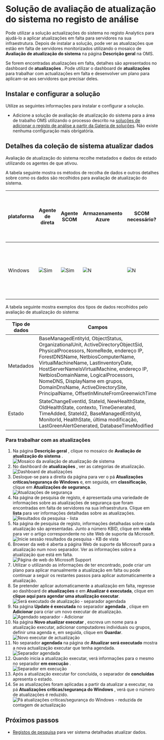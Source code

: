 <properties
    pageTitle="Solução de avaliação de atualização do sistema no registo de análise | Microsoft Azure"
    description="Pode utilizar a solução actualizações do sistema no registo Analytics para ajudá-lo a aplicar atualizações em falta para servidores na sua infraestrutura."
    services="log-analytics"
    documentationCenter=""
    authors="bandersmsft"
    manager="jwhit"
    editor=""/>

<tags
    ms.service="log-analytics"
    ms.workload="na"
    ms.tgt_pltfrm="na"
    ms.devlang="na"
    ms.topic="article"
    ms.date="08/11/2016"
    ms.author="banders"/>

# <a name="system-update-assessment-solution-in-log-analytics"></a>Solução de avaliação de atualização do sistema no registo de análise

Pode utilizar a solução actualizações do sistema no registo Analytics para ajudá-lo a aplicar atualizações em falta para servidores na sua infraestrutura. Depois de instalar a solução, pode ver as atualizações que estão em falta de servidores monitorizados utilizando o mosaico de **Avaliação de atualização do sistema** na página **Descrição geral** na OMS.

Se forem encontradas atualizações em falta, detalhes são apresentados no dashboard de **atualizações** . Pode utilizar o dashboard de **atualizações** para trabalhar com actualizações em falta e desenvolver um plano para aplicam-se aos servidores que precisar deles.

## <a name="installing-and-configuring-the-solution"></a>Instalar e configurar a solução
Utilize as seguintes informações para instalar e configurar a solução.

- Adicione a solução de avaliação de atualização do sistema para a área de trabalho OMS utilizando o processo descrito na [soluções de adicionar o registo de análise a partir da Galeria de soluções](log-analytics-add-solutions.md).  Não existe nenhuma configuração mais obrigatória.

## <a name="system-update-data-collection-details"></a>Detalhes da coleção de sistema atualizar dados

Avaliação de atualização do sistema recolhe metadados e dados de estado utilizando os agentes de que ativou.

A tabela seguinte mostra os métodos de recolha de dados e outros detalhes sobre como os dados são recolhidos para avaliação de atualização do sistema.

| plataforma | Agente de direta | Agente SCOM | Armazenamento Azure | SCOM necessário? | Dados de agente SCOM enviados por grupo de gestão | frequência de coleções de sites |
|---|---|---|---|---|---|---|
|Windows|![Sim](./media/log-analytics-system-update/oms-bullet-green.png)|![Sim](./media/log-analytics-system-update/oms-bullet-green.png)|![N](./media/log-analytics-system-update/oms-bullet-red.png)|            ![N](./media/log-analytics-system-update/oms-bullet-red.png)|![Sim](./media/log-analytics-system-update/oms-bullet-green.png)| Pelo menos de 2 vezes por dia e 15 minutos depois de instalar uma atualização|

A tabela seguinte mostra exemplos dos tipos de dados recolhidos pelo avaliação de atualização do sistema:

|**Tipo de dados**|**Campos**|
|---|---|
|Metadados|BaseManagedEntityId, ObjectStatus, OrganizationalUnit, ActiveDirectoryObjectSid, PhysicalProcessors, NomeRede, endereço IP, ForestDNSName, NetbiosComputerName, VirtualMachineName, LastInventoryDate, HostServerNameIsVirtualMachine, endereço IP, NetbiosDomainName, LogicalProcessors, NomeDNS, DisplayName em grupos, DomainDnsName, ActiveDirectorySite, PrincipalName, OffsetInMinuteFromGreenwichTime|
|Estado|StateChangeEventId, StateId, NewHealthState, OldHealthState, contexto, TimeGenerated, TimeAdded, StateId2, BaseManagedEntityId, MonitorId, HealthState, última modificação, LastGreenAlertGenerated, DatabaseTimeModified|


### <a name="to-work-with-updates"></a>Para trabalhar com as atualizações

1. Na página **Descrição geral** , clique no mosaico de **Avaliação de atualização do sistema** .  
    ![Mosaico da avaliação de atualização de sistema](./media/log-analytics-system-update/sys-update-tile.png)
2. No dashboard de **atualizações** , ver as categorias de atualização.  
    ![Dashboard de atualizações](./media/log-analytics-system-update/sys-updates02.png)
3. Desloque-se para a direita da página para ver o pá **Atualizações críticas/segurança do Windows** e, em seguida, em **classificação**, clique em **Atualizações de segurança**.  
    ![Atualizações de segurança](./media/log-analytics-system-update/sys-updates03.png)
4. Na página de pesquisa de registo, é apresentada uma variedade de informações sobre as atualizações de segurança que foram encontradas em falta de servidores na sua infraestrutura. Clique em **lista** para ver informações detalhadas sobre as atualizações.  
    ![Resultados da pesquisa - lista](./media/log-analytics-system-update/sys-updates04.png)
5. Na página de pesquisa de registo, informações detalhadas sobre cada atualização são apresentadas. Junto a número KBID, clique em **vista** para ver o artigo correspondente no site Web de suporte da Microsoft.  
    ![Inicie sessão resultados da pesquisa - KB de vista](./media/log-analytics-system-update/sys-updates05.png)
6. Browser da web é aberta a página Web de suporte da Microsoft para a atualização num novo separador. Ver as informações sobre a atualização que está em falta.  
    ![Página de web do Microsoft Support](./media/log-analytics-system-update/sys-updates06.png)
7. Utilizar o utilizando as informações de ter encontrado, pode criar um plano para aplicar manualmente a atualização em falta ou pode continuar a seguir os restantes passos para aplicar automaticamente a atualização.
8. Se pretender aplicar automaticamente a atualização em falta, regresse ao dashboard de **atualizações** e em **Atualizar é executada**, clique em **clique aqui para agendar uma atualização executar**.  
    ![Será executado de atualização - separador agendada](./media/log-analytics-system-update/sys-updates07.png)
9. Na página **Update é executada** no separador **agendada** , clique em **Adicionar** para criar um novo executar de atualização.  
    ![Agendado separador - Adicionar](./media/log-analytics-system-update/sys-updates08.png)
10. Na página **Novo atualizar executar** , escreva um nome para a atualização executar, adicionar computadores individuais ou grupos, definir uma agenda e, em seguida, clique em **Guardar**.  
    ![Novo executar de actualização](./media/log-analytics-system-update/sys-updates09.png)
11. No separador **agendada** na página de **Atualizar será executado** mostra a nova actualização executar que tenha agendada.  
    ![Separador agendada](./media/log-analytics-system-update/sys-updates10.png)
12. Quando inicia a atualização executar, verá informações para o mesmo no separador **em execução** .  
    ![Separador em execução](./media/log-analytics-system-update/sys-updates11.png)
13. Após a atualização executar for concluída, o separador de **concluídas** apresenta o estado.
14. Se as atualizações foram aplicadas a partir da atualizar a executar, na pá **Atualizações críticas/segurança do Windows** , verá que o número de atualizações é reduzido.  
    ![Pá atualizações críticas/segurança do Windows - reduzida de contagem de actualização](./media/log-analytics-system-update/sys-updates12.png)



## <a name="next-steps"></a>Próximos passos

- [Registos de pesquisa](log-analytics-log-searches.md) para ver sistema detalhadas atualizar dados.
